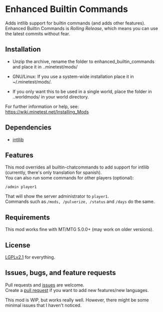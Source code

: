 # Enhanced Builtin Commands
Adds intllib support for builtin commands (and adds other features).  
Enhanced Builtin Commands is _Rolling Release_, which means you can use the latest commits without fear.

## Installation
- Unzip the archive, rename the folder to enhanced_builtin_commands and
place it in ..minetest/mods/

- GNU/Linux: If you use a system-wide installation place
    it in ~/.minetest/mods/.

- If you only want this to be used in a single world, place
    the folder in ..worldmods/ in your world directory.

For further information or help, see:
https://wiki.minetest.net/Installing_Mods

## Dependencies
- [intllib](https://github.com/minetest-mods/intllib)

## Features
This mod overrides all builtin-chatcommands to add support for intllib (currently, there's only translation for spanish).   
You can also run some commands for other players (optional):

```
/admin player1
```
That will show the server administrator to `player1`.  
Commands such as `/mods, /pulverize, /status` and `/days` do the same.

## Requirements
This mod works fine with MT/MTG 5.0.0+ (may work on older versions).

## License
[LGPLv2.1](https://Panquesito7/enhanced_builtin_commands/LICENSE) for everything.

## Issues, bugs, and feature requests
Pull requests and [issues](https://github.com/Panquesito7/enhanced_builtin_commands/issues/new/choose) are welcome.  
Create a [pull request](https://github.com/Panquesito7/enhanced_builtin_commands/compare) if you want to add new features/new languages. 

This mod is WIP, but works really well. However, there might be some minimal issues that I haven't noticed.
